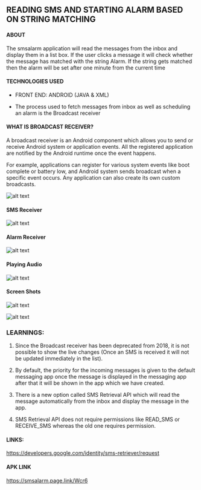 ## READING SMS AND STARTING ALARM BASED ON STRING MATCHING


#### ABOUT

The smsalarm application will read the messages from the inbox and display them in a list box.
If the user clicks a message it will check whether the message has matched with the string Alarm.
If the string gets matched then the alarm will be set after one minute from the current time

#### TECHNOLOGIES USED

- FRONT END:  ANDROID (JAVA & XML)

- The process used to fetch messages from inbox as well as scheduling an alarm is the Broadcast receiver

#### WHAT IS BROADCAST RECEIVER?

A broadcast receiver is an Android component which allows you to send or receive Android system or application events. All the registered application are notified by the Android runtime once the event happens.

For example, applications can register for various system events like boot complete or battery low, and Android system sends broadcast when a specific event occurs. Any application can also create its own custom broadcasts.

![alt text](https://smsalarm.page.link/rniX)

#### SMS Receiver

![alt text](https://firebasestorage.googleapis.com/v0/b/reactflashcards-45cbc.appspot.com/o/smsalarm%2Fbroadcast.png?alt=media&token=75ceedfa-02cc-4301-9092-e3c8ba3766b6)

#### Alarm Receiver

![alt text](https://firebasestorage.googleapis.com/v0/b/reactflashcards-45cbc.appspot.com/o/smsalarm%2Falarmreceiver.png?alt=media&token=8b0dc4a6-5a35-45f6-b95d-6391a91d73c3)

#### Playing Audio

![alt text](https://firebasestorage.googleapis.com/v0/b/reactflashcards-45cbc.appspot.com/o/smsalarm%2Fplaysound.png?alt=media&token=b98db76c-aae4-42d2-8dfc-63d75dc16032)

#### Screen Shots

![alt text](https://firebasestorage.googleapis.com/v0/b/reactflashcards-45cbc.appspot.com/o/smsalarm%2Fphoto_2019-02-27_17-23-54.jpg?alt=media&token=763ff96e-2e22-46cb-95dc-efa8dbf040cf)

![alt text](https://firebasestorage.googleapis.com/v0/b/reactflashcards-45cbc.appspot.com/o/smsalarm%2Fphoto_2019-02-27_17-24-02.jpg?alt=media&token=d1a3fa5a-f538-4b2f-b3ae-652e04ea0949)


### LEARNINGS:


1. Since the Broadcast receiver has been deprecated from 2018, it is not possible to show the live changes (Once an SMS is received it will not be updated immediately in the list).

2. By default, the priority for the incoming messages is given to the default messaging app once the message is displayed in the messaging app after that it will be shown in the app which we have created.

3. There is a new option called SMS Retrieval API which will read the message automatically from the inbox and display the message in the app.

4. SMS Retrieval API does not require permissions like READ_SMS or RECEIVE_SMS whereas the old one requires permission.

#### LINKS:

https://developers.google.com/identity/sms-retriever/request

#### APK LINK

https://smsalarm.page.link/Wcr6

